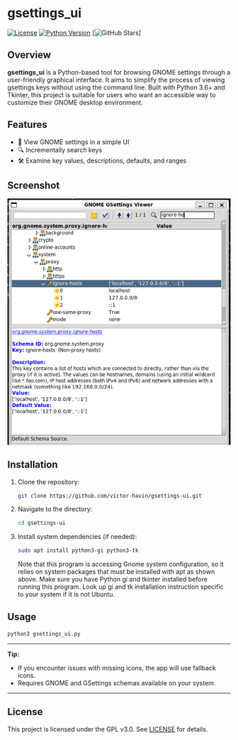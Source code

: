 # gsettings_ui
[![License](https://img.shields.io/badge/license-GPL-blue.svg)](https://www.gnu.org/licenses/gpl-3.0.en.html) 
[![Python Version](https://img.shields.io/badge/python-3.6%2B-blue.svg)](https://www.python.org/downloads/)
[![GitHub Stars](https://img.shields.io/github/stars/victor-havin/gsettings-ui.svg?style=social)]

## Overview
**gsettings_ui** is a Python-based tool for browsing GNOME settings through a user-friendly graphical interface. It aims to simplify the process of viewing gsettings keys without using the command line. Built with Python 3.6+ and Tkinter, this project is suitable for users who want an accessible way to customize their GNOME desktop environment.

## Features
- 🚀 View GNOME settings in a simple UI
- 🔍 Incrementally search keys
- 🛠️ Examine key values, descriptions, defaults, and ranges

## Screenshot
![Screenshot](images/Screenshot.png)

## Installation

1. Clone the repository:
    ```bash
    git clone https://github.com/victor-havin/gsettings-ui.git
    ```

2. Navigate to the directory:
    ```bash
    cd gsettings-ui
    ```
3. Install system dependencies (if needed):
    ```bash
    sudo apt install python3-gi python3-tk
    ```
    Note that this program is accessing Gnome system configuration, so 
    it relies on system packages that must be installed with apt as shown
    above. Make sure you have Python gi and tkinter installed before 
    running this program. Look up gi and tk installation instruction 
    specific to your system if it is not Ubuntu.
    
## Usage

```bash
python3 gsettings_ui.py
```

---

**Tip:**  
- If you encounter issues with missing icons, the app will use fallback icons.
- Requires GNOME and GSettings schemas available on your system.

---

## License

This project is licensed under the GPL v3.0. See [LICENSE](LICENSE) for details.

